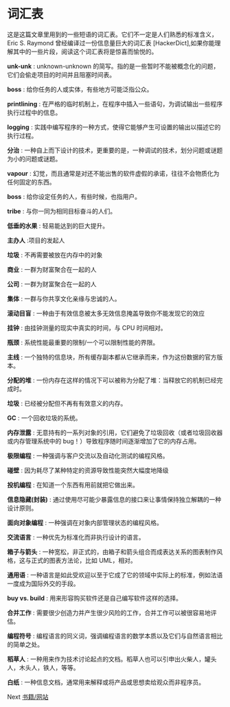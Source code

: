 # 词汇表

这是这篇文章里用到的一些短语的词汇表。它们不一定是人们熟悉的标准含义，Eric S. Raymond 曾经编译过一份信息量巨大的词汇表 [HackerDict],如果你能理解其中的一些片段，阅读这个词汇表将是惊喜而愉悦的。

**unk-unk**
: unknown-unknown 的简写。指的是一些暂时不能被概念化的问题，它们会偷走项目的时间并且阻塞时间表。

**boss**
: 给你任务的人或实体，有些地方可能泛指公众。

**printlining**
: 在严格的临时机制上，在程序中插入一些语句，为调试输出一些程序执行过程中的信息。

**logging**
: 实践中编写程序的一种方式，使得它能够产生可设置的输出以描述它的执行过程。

**分治**
: 一种自上而下设计的技术，更重要的是，一种调试的技术，划分问题或谜题为小的问题或谜题。

**vapour**
: 幻觉，而且通常是对还不能出售的软件虚假的承诺，往往不会物质化为任何固定的东西。

**boss**
: 给你设定任务的人，有些时候，也指用户。

**tribe**
: 与你一同为相同目标奋斗的人们。

**低垂的水果**
: 轻易能达到的巨大提升。

**主办人**
:项目的发起人

**垃圾**
: 不再需要被放在内存中的对象

**商业**
: 一群为财富聚合在一起的人

**公司**
: 一群为财富聚合在一起的人

**集体**
: 一群与你共享文化亲缘与忠诚的人。

**滚动目盲**
: 一种由于有效信息被太多无效信息掩盖导致你不能发现它的效应

**挂钟**
: 由挂钟测量的现实中真实的时间，与 CPU 时间相对。

**瓶颈**
: 系统性能最重要的限制/一个可以限制性能的界限。

**主线**
: 一个独特的信息块，所有缓存副本都从它继承而来，作为这份数据的官方版本。

**分配的堆**
: 一份内存在这样的情况下可以被称为分配了堆：当释放它的机制已经完成时。

**垃圾**
: 已经被分配但不再有有效意义的内存。

**GC**
: 一个回收垃圾的系统。

**内存泄露**
: 无意持有的一系列对象的引用，它们避免了垃圾回收（或者垃圾回收器或内存管理系统中的 bug！）导致程序随时间逐渐增加了它的内存占用。

**极限编程**
: 一种强调与客户交流以及自动化测试的编程风格。

**碰壁**
: 因为耗尽了某种特定的资源导致性能突然大幅度地降级

**投机编程**
: 在知道一个东西有用前就把它做出来。

**信息隐藏(封装)**
: 通过使用尽可能少暴露信息的接口来让事情保持独立解耦的一种设计原则。

**面向对象编程**
: 一种强调在对象内部管理状态的编程风格。

**交流语言**
: 一种优先为标准化而非执行设计的语言。

**箱子与箭头**
: 一种宽松，非正式的，由箱子和箭头组合而成表达关系的图表制作风格，这与正式的图表方法论，比如 UML，相对。

**通用语**
: 一种语言是如此受欢迎以至于它成了它的领域中实际上的标准，例如法语一度成为国际外交的手段。

**buy vs. build**
: 用来形容购买软件还是自己编写软件这样的选择。

**合并工作**
: 需要很少创造力并产生很少风险的工作，合并工作可以被很容易地评估。

**编程符号**
: 编程语言的同义词，强调编程语言的数学本质以及它们与自然语言相比的简单之处。

**稻草人**
: 一种用来作为技术讨论起点的文档。稻草人也可以引申出火柴人，罐头人，木头人，铁人，等等。

**白纸**
: 一种信息文档，通常用来解释或将产品或思想卖给观众而非程序员。

Next [书籍/网站](5-Bibliography.md)
